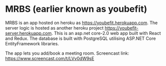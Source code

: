 # MRBS (earlier known as youbefit)
MRBS is an app hosted on heroku as https://youbefit.herokuapp.com. 
The server logic is hosted as another heroku project https://youbefit-server.herokuapp.com. 
This is an asp.net core-2.0 web app built with React and Redux. 
The database is built with PostgreSQL utilising ASP.NET Core EntityFramework libraries.

The app lets you add/book a meeting room.
Screencast link: https://www.screencast.com/t/LVv0dW9sE
